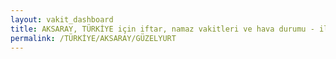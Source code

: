 ```yaml
---
layout: vakit_dashboard
title: AKSARAY, TÜRKİYE için iftar, namaz vakitleri ve hava durumu - ilçe/eyalet seç
permalink: /TÜRKİYE/AKSARAY/GÜZELYURT
---
```


<script type="text/javascript">
  var GLOBAL_COUNTRY = 'TÜRKİYE';
  var GLOBAL_CITY = 'AKSARAY';
  var GLOBAL_STATE = 'GÜZELYURT';
  var lat = 72;
  var lon = 21;
</script>
